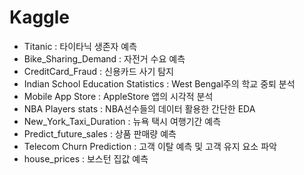 # Kaggle

- Titanic : 타이타닉 생존자 예측
- Bike_Sharing_Demand : 자전거 수요 예측
- CreditCard_Fraud : 신용카드 사기 탐지
- Indian School Education Statistics : West Bengal주의 학교 중퇴 분석
- Mobile App Store : AppleStore 앱의 시각적 분석
- NBA Players stats : NBA선수들의 데이터 활용한 간단한 EDA
- New_York_Taxi_Duration : 뉴욕 택시 여행기간 예측
- Predict_future_sales : 상품 판매량 예측
- Telecom Churn Prediction : 고객 이탈 예측 및 고객 유지 요소 파악
- house_prices : 보스턴 집값 예측
